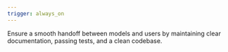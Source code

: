 ```yaml
---
trigger: always_on
---
```


Ensure a smooth handoff between models and users by maintaining clear documentation, passing tests, and a clean codebase.
